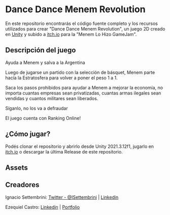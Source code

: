 # Dance Dance Menem Revolution

En este repositorio encontrarás el código fuente completo y los recursos utilizados para crear "Dance Dance Menem Revolution", un juego 2D creado en [Unity](https://unity.com/) y subido a [itch.io](https://ignaxavier.itch.io/dance-dance-menem-revolution) para la "Menem Lo Hizo GameJam".

## Descripción del juego

Ayuda a Menem y salva a la Argentina

Luego de jugarse un partido con la selección de básquet, Menem parte hacía la Estratosfera para volver a poner el peso 1 a 1.

Saca los pasos prohibidos para ayudar a Menem a mejorar la economía, no importa cuantas empresas sean privatizadas, cuantas armas ilegales sean vendidas y cuantos militares sean liberados.

Síganlo, no los va a defraudar

El juego cuenta con Ranking Online!

## ¿Cómo jugar?

Podés clonar el repositorio y abrirlo desde Unity 2021.3.12f1, jugarlo en [itch.io](https://ignaxavier.itch.io/dance-dance-menem-revolution) o descargar la última Release de este repositorio.

## Assets



## Creadores

Ignacio Settembrini: [Twitter - @ISettembrini](https://twitter.com/ISettembrini) | [Linkedin](https://www.linkedin.com/in/ignacio-x-settembrini-5a2688153/)

Ezequiel Castro: [Linkedin](https://www.linkedin.com/in/ezequiel-m-castro) | [Portfolio](https://www.behance.net/EzequielCastro)
